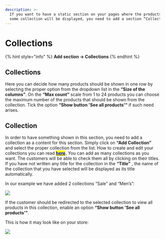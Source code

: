 ```yaml
---
description: >-
  If you want to have a static section on your pages where the products from
  some collection will be displayed, you need to add a section “Collections”.
---
```


# Collections

{% hint style="info" %}
**Add section -> Collections**
{% endhint %}

## Collections

&#x20;Here you can decide how many products should be shown in one row by selecting the proper option from the dropdown list in the **“Size of the columns”**. On the **“Max count”** scale from 1 to 24 products you can choose the maximum number of the products that should be shown from the collection. Tick the option **“Show button 'See all products'“** if such need arises.

## Collection

&#x20;In order to have something shown in this section, you need to add a collection as a content for this section. Simply click on **“Add Collection”** and select the proper collection from the list. How to create and edit your collections you can read [<mark style="color:blue;">**here**</mark>](https://help.shopify.com/en/manual/products/collections)**.** You can add as many collections as you want. The customers will be able to check them all by clicking on their titles. If you have not written any title for the collection in the **“Title”** , the name of the collection that you have selected will be displayed as its title automatically.

&#x20;In our example we have added 2 collections “Sale” and “Men’s”:

![](<../.gitbook/assets/Screenshot\_7 (8).png>)

&#x20; If the customer should be redirected to the selected collection to view all products in this collection, enable an option **“Show button 'See all products'”**.

&#x20;This is how it may look like on your store:

![](<../.gitbook/assets/Screenshot\_20 (1).png>)
